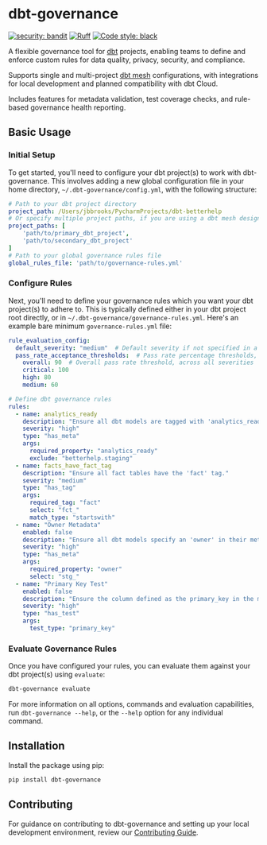 # dbt-governance

[![security: bandit](https://img.shields.io/badge/security-bandit-yellow.svg)](https://github.com/PyCQA/bandit)
[![Ruff](https://img.shields.io/endpoint?url=https://raw.githubusercontent.com/astral-sh/ruff/main/assets/badge/v2.json)](https://github.com/astral-sh/ruff)
[![Code style: black](https://img.shields.io/badge/code%20style-black-000000.svg)](https://github.com/psf/black)

A flexible governance tool for [dbt](https://www.getdbt.com/) projects, enabling teams to define and enforce custom
rules for data quality, privacy, security, and compliance.

Supports single and multi-project [dbt mesh](https://www.getdbt.com/product/dbt-mesh) configurations, with integrations
for local development and planned compatibility with dbt Cloud.

Includes features for metadata validation, test coverage checks, and rule-based governance health reporting.

## Basic Usage

### Initial Setup

To get started, you'll need to configure your dbt project(s) to work with dbt-governance. This involves adding a new
global configuration file in your home directory, `~/.dbt-governance/config.yml`, with the following structure:

```yaml
# Path to your dbt project directory
project_path: /Users/jbbrooks/PycharmProjects/dbt-betterhelp
# Or specify multiple project paths, if you are using a dbt mesh design
project_paths: [
    'path/to/primary_dbt_project',
    'path/to/secondary_dbt_project'
]
# Path to your global governance rules file
global_rules_file: 'path/to/governance-rules.yml'
```

### Configure Rules

Next, you'll need to define your governance rules which you want your dbt project(s) to adhere to. This is typically
defined either in your dbt project root directly, or in `~/.dbt-governance/governance-rules.yml`. Here's an example
bare minimum `governance-rules.yml` file:

```yaml
rule_evaluation_config:
  default_severity: "medium"  # Default severity if not specified in a rule
  pass_rate_acceptance_thresholds:  # Pass rate percentage thresholds, by severity
    overall: 90  # Overall pass rate threshold, across all severities
    critical: 100
    high: 80
    medium: 60

# Define dbt governance rules
rules:
  - name: analytics_ready
    description: "Ensure all dbt models are tagged with 'analytics_ready'."
    severity: "high"
    type: "has_meta"
    args:
      required_property: "analytics_ready"
      exclude: "betterhelp.staging"
  - name: facts_have_fact_tag
    description: "Ensure all fact tables have the 'fact' tag."
    severity: "medium"
    type: "has_tag"
    args:
      required_tag: "fact"
      select: "fct_"
      match_type: "startswith"
  - name: "Owner Metadata"
    enabled: false
    description: "Ensure all dbt models specify an 'owner' in their meta property."
    severity: "high"
    type: "has_meta"
    args:
      required_property: "owner"
      select: "stg_"
  - name: "Primary Key Test"
    enabled: false
    description: "Ensure the column defined as the primary_key in the model's config has a unique test defined."
    severity: "high"
    type: "has_test"
    args:
      test_type: "primary_key"
```

### Evaluate Governance Rules

Once you have configured your rules, you can evaluate them against your dbt project(s) using `evaluate`:

```bash
dbt-governance evaluate
```

For more information on all options, commands and evaluation capabilities, run `dbt-governance --help`, or the `--help`
option for any individual command.

## Installation

Install the package using pip:

```bash
pip install dbt-governance
```

## Contributing

For guidance on contributing to dbt-governance and setting up your local development environment, review our
[Contributing Guide](CONTRIBUTING.md).
